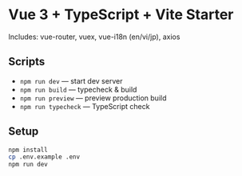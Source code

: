 # Vue 3 + TypeScript + Vite Starter

Includes: vue-router, vuex, vue-i18n (en/vi/jp), axios

## Scripts
- `npm run dev` — start dev server
- `npm run build` — typecheck & build
- `npm run preview` — preview production build
- `npm run typecheck` — TypeScript check

## Setup
```bash
npm install
cp .env.example .env
npm run dev
```
